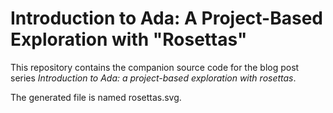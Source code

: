 
# Introduction to Ada: A Project-Based Exploration with "Rosettas"

This repository contains the companion source code for the blog post series *Introduction to Ada: a project-based exploration with rosettas*.

The generated file is named rosettas.svg.
